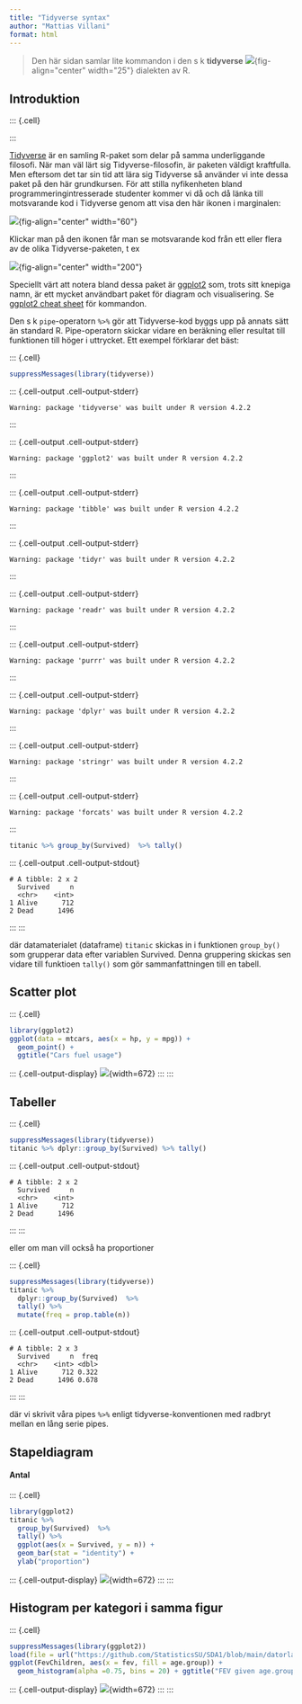 ```yaml
---
title: "Tidyverse syntax"
author: "Mattias Villani"
format: html
---
```



> Den här sidan samlar lite kommandon i den s k **tidyverse** ![](../misc/hexagons/figs/tidyverse_hexagon.svg){fig-align="center" width="25"} dialekten av R.

## Introduktion


::: {.cell}

:::


[Tidyverse](https://www.tidyverse.org/) är en samling R-paket som delar på samma underliggande filosofi. När man väl lärt sig Tidyverse-filosofin, är paketen väldigt kraftfulla. Men eftersom det tar sin tid att lära sig Tidyverse så använder vi inte dessa paket på den här grundkursen. För att stilla nyfikenheten bland programmeringintresserade studenter kommer vi då och då länka till motsvarande kod i Tidyverse genom att visa den här ikonen i marginalen:

![](../misc/hexagons/figs/tidyverse_hexagon.svg){fig-align="center" width="60"}

Klickar man på den ikonen får man se motsvarande kod från ett eller flera av de olika Tidyverse-paketen, t ex

![](/misc/hexagons/figs/tidyhexa.svg){fig-align="center" width="200"}

Speciellt värt att notera bland dessa paket är [ggplot2](https://ggplot2.tidyverse.org/) som, trots sitt knepiga namn, är ett mycket användbart paket för diagram och visualisering.
Se [ggplot2 cheat sheet](https://posit.co/wp-content/uploads/2022/10/data-visualization-1.pdf) för kommandon.

Den s k `pipe`-operatorn `%>%` gör att Tidyverse-kod byggs upp på annats sätt än standard R. Pipe-operatorn skickar vidare en beräkning eller resultat till funktionen till höger i uttrycket. Ett exempel förklarar det bäst:


::: {.cell}

```{.r .cell-code}
suppressMessages(library(tidyverse))
```

::: {.cell-output .cell-output-stderr}
```
Warning: package 'tidyverse' was built under R version 4.2.2
```
:::

::: {.cell-output .cell-output-stderr}
```
Warning: package 'ggplot2' was built under R version 4.2.2
```
:::

::: {.cell-output .cell-output-stderr}
```
Warning: package 'tibble' was built under R version 4.2.2
```
:::

::: {.cell-output .cell-output-stderr}
```
Warning: package 'tidyr' was built under R version 4.2.2
```
:::

::: {.cell-output .cell-output-stderr}
```
Warning: package 'readr' was built under R version 4.2.2
```
:::

::: {.cell-output .cell-output-stderr}
```
Warning: package 'purrr' was built under R version 4.2.2
```
:::

::: {.cell-output .cell-output-stderr}
```
Warning: package 'dplyr' was built under R version 4.2.2
```
:::

::: {.cell-output .cell-output-stderr}
```
Warning: package 'stringr' was built under R version 4.2.2
```
:::

::: {.cell-output .cell-output-stderr}
```
Warning: package 'forcats' was built under R version 4.2.2
```
:::

```{.r .cell-code}
titanic %>% group_by(Survived)  %>% tally()
```

::: {.cell-output .cell-output-stdout}
```
# A tibble: 2 x 2
  Survived     n
  <chr>    <int>
1 Alive      712
2 Dead      1496
```
:::
:::

 där datamaterialet (dataframe) `titanic` skickas in i funktionen `group_by()` som grupperar data efter variablen Survived. Denna gruppering skickas sen vidare till funktioen `tally()` som gör sammanfattningen till en tabell. 

## Scatter plot


::: {.cell}

```{.r .cell-code}
library(ggplot2)
ggplot(data = mtcars, aes(x = hp, y = mpg)) +
  geom_point() + 
  ggtitle("Cars fuel usage") 
```

::: {.cell-output-display}
![](TidyverseSyntax_files/figure-html/unnamed-chunk-3-1.png){width=672}
:::
:::


## Tabeller



::: {.cell}

```{.r .cell-code}
suppressMessages(library(tidyverse))
titanic %>% dplyr::group_by(Survived) %>% tally()
```

::: {.cell-output .cell-output-stdout}
```
# A tibble: 2 x 2
  Survived     n
  <chr>    <int>
1 Alive      712
2 Dead      1496
```
:::
:::


eller om man vill också ha proportioner

::: {.cell}

```{.r .cell-code}
suppressMessages(library(tidyverse))
titanic %>% 
  dplyr::group_by(Survived)  %>% 
  tally() %>% 
  mutate(freq = prop.table(n))
```

::: {.cell-output .cell-output-stdout}
```
# A tibble: 2 x 3
  Survived     n  freq
  <chr>    <int> <dbl>
1 Alive      712 0.322
2 Dead      1496 0.678
```
:::
:::

där vi skrivit våra pipes `%>%` enligt tidyverse-konventionen med radbryt mellan en lång serie pipes. 

## Stapeldiagram

#### Antal

::: {.cell}

```{.r .cell-code}
library(ggplot2)
titanic %>% 
  group_by(Survived)  %>% 
  tally() %>% 
  ggplot(aes(x = Survived, y = n)) +
  geom_bar(stat = "identity") +
  ylab("proportion")
```

::: {.cell-output-display}
![](TidyverseSyntax_files/figure-html/unnamed-chunk-6-1.png){width=672}
:::
:::



## Histogram per kategori i samma figur

::: {.cell}

```{.r .cell-code}
suppressMessages(library(ggplot2))
load(file = url("https://github.com/StatisticsSU/SDA1/blob/main/datorlab/lab3/FevChildren.RData?raw=true"))
ggplot(FevChildren, aes(x = fev, fill = age.group)) + 
  geom_histogram(alpha =0.75, bins = 20) + ggtitle("FEV given age.group")
```

::: {.cell-output-display}
![](TidyverseSyntax_files/figure-html/unnamed-chunk-7-1.png){width=672}
:::
:::

